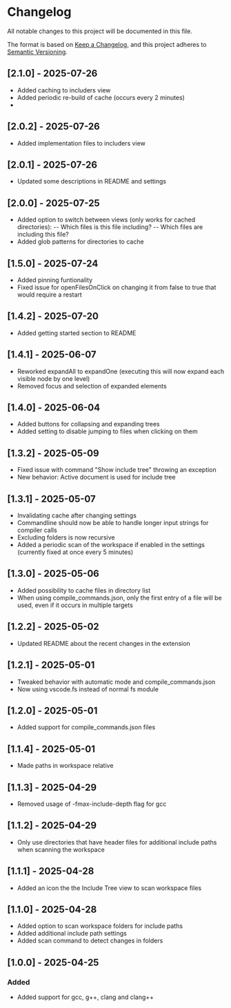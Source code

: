 # Changelog

All notable changes to this project will be documented in this file.

The format is based on [Keep a Changelog](https://keepachangelog.com/en/1.1.0/),
and this project adheres to [Semantic Versioning](https://semver.org/spec/v2.0.0.html).


## [2.1.0] - 2025-07-26

- Added caching to includers view
- Added periodic re-build of cache (occurs every 2 minutes)
- 

## [2.0.2] - 2025-07-26

- Added implementation files to includers view

## [2.0.1] - 2025-07-26

- Updated some descriptions in README and settings

## [2.0.0] - 2025-07-25

- Added option to switch between views (only works for cached directories):
-- Which files is this file including?
-- Which files are including this file?
- Added glob patterns for directories to cache

## [1.5.0] - 2025-07-24

- Added pinning funtionality
- Fixed issue for openFilesOnClick on changing it from false to true that would require a restart

## [1.4.2] - 2025-07-20

- Added getting started section to README

## [1.4.1] - 2025-06-07

- Reworked expandAll to expandOne (executing this will now expand each visible node by one level)
- Removed focus and selection of expanded elements

## [1.4.0] - 2025-06-04

- Added buttons for collapsing and expanding trees
- Added setting to disable jumping to files when clicking on them

## [1.3.2] - 2025-05-09

- Fixed issue with command "Show include tree" throwing an exception
- New behavior: Active document is used for include tree

## [1.3.1] - 2025-05-07

- Invalidating cache after changing settings
- Commandline should now be able to handle longer input strings for compiler calls
- Excluding folders is now recursive
- Added a periodic scan of the workspace if enabled in the settings (currently fixed at once every 5 minutes)

## [1.3.0] - 2025-05-06

- Added possibility to cache files in directory list
- When using compile_commands.json, only the first entry of a file will be used, even if it occurs in multiple targets

## [1.2.2] - 2025-05-02

- Updated README about the recent changes in the extension

## [1.2.1] - 2025-05-01

- Tweaked behavior with automatic mode and compile_commands.json
- Now using vscode.fs instead of normal fs module

## [1.2.0] - 2025-05-01

- Added support for compile_commands.json files

## [1.1.4] - 2025-05-01

- Made paths in workspace relative

## [1.1.3] - 2025-04-29

- Removed usage of -fmax-include-depth flag for gcc

## [1.1.2] - 2025-04-29

- Only use directories that have header files for additional include paths when scanning the workspace

## [1.1.1] - 2025-04-28

- Added an icon the the Include Tree view to scan workspace files

## [1.1.0] - 2025-04-28

- Added option to scan workspace folders for include paths
- Added additional include path settings
- Added scan command to detect changes in folders

## [1.0.0] - 2025-04-25

### Added

- Added support for gcc, g++, clang and clang++